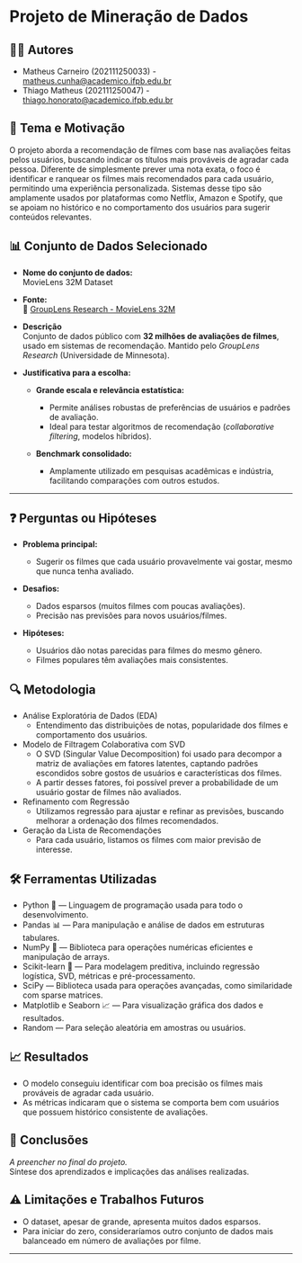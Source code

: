 # Projeto de Mineração de Dados

## 🧑‍💻 Autores  
- Matheus Carneiro (202111250033) - matheus.cunha@academico.ifpb.edu.br  
- Thiago Matheus (202111250047) - thiago.honorato@academico.ifpb.edu.br   

## 🎯 Tema e Motivação  
O projeto aborda a recomendação de filmes com base nas avaliações feitas pelos usuários, buscando indicar os títulos mais prováveis de agradar cada pessoa. Diferente de simplesmente prever uma nota exata, o foco é identificar e ranquear os filmes mais recomendados para cada usuário, permitindo uma experiência personalizada. Sistemas desse tipo são amplamente usados por plataformas como Netflix, Amazon e Spotify, que se apoiam no histórico e no comportamento dos usuários para sugerir conteúdos relevantes.



## 📊 Conjunto de Dados Selecionado  
- **Nome do conjunto de dados:**  
    MovieLens 32M Dataset

- **Fonte:**  
  🔗 [GroupLens Research - MovieLens 32M](https://grouplens.org/datasets/movielens/32m/)

- **Descrição**  
Conjunto de dados público com **32 milhões de avaliações de filmes**, usado em sistemas de recomendação. Mantido pelo *GroupLens Research* (Universidade de Minnesota).  

- **Justificativa para a escolha:**  
  - **Grande escala e relevância estatística:**  
     - Permite análises robustas de preferências de usuários e padrões de avaliação.  
     - Ideal para testar algoritmos de recomendação (*collaborative filtering*, modelos híbridos).  

  - **Benchmark consolidado:**  
     - Amplamente utilizado em pesquisas acadêmicas e indústria, facilitando comparações com outros estudos.

---

## ❓ Perguntas ou Hipóteses  
-  **Problema principal:**  
   - Sugerir os filmes que cada usuário provavelmente vai gostar, mesmo que nunca tenha avaliado.
-  **Desafios:**  
    - Dados esparsos (muitos filmes com poucas avaliações).  
    - Precisão nas previsões para novos usuários/filmes.  

-  **Hipóteses:**  
    - Usuários dão notas parecidas para filmes do mesmo gênero.
    - Filmes populares têm avaliações mais consistentes.  

## 🔍 Metodologia  
-  Análise Exploratória de Dados (EDA) 
   - Entendimento das distribuições de notas, popularidade dos filmes e comportamento dos usuários.
-  Modelo de Filtragem Colaborativa com SVD  
    - O SVD (Singular Value Decomposition) foi usado para decompor a matriz de avaliações em fatores latentes, captando padrões escondidos sobre gostos de usuários e características dos filmes.  
    - A partir desses fatores, foi possível prever a probabilidade de um usuário gostar de filmes não avaliados.  
-  Refinamento com Regressão  
    - Utilizamos regressão para ajustar e refinar as previsões, buscando melhorar a ordenação dos filmes recomendados.
-  Geração da Lista de Recomendações 
    - Para cada usuário, listamos os filmes com maior previsão de interesse.

## 🛠️ Ferramentas Utilizadas  
- Python 🐍 — Linguagem de programação usada para todo o desenvolvimento.
- Pandas 📊 — Para manipulação e análise de dados em estruturas tabulares.
- NumPy 🔢 — Biblioteca para operações numéricas eficientes e manipulação de arrays.
- Scikit-learn 🤖 — Para modelagem preditiva, incluindo regressão logística, SVD, métricas e pré-processamento.
- SciPy — Biblioteca usada para operações avançadas, como similaridade com sparse matrices.
- Matplotlib e Seaborn 📈 — Para visualização gráfica dos dados e resultados.
- Random — Para seleção aleatória em amostras ou usuários.

## 📈 Resultados  
- O modelo conseguiu identificar com boa precisão os filmes mais prováveis de agradar cada usuário.
- As métricas indicaram que o sistema se comporta bem com usuários que possuem histórico consistente de avaliações.

## 📌 Conclusões  
*A preencher no final do projeto.*  
Síntese dos aprendizados e implicações das análises realizadas.

## ⚠️ Limitações e Trabalhos Futuros  
- O dataset, apesar de grande, apresenta muitos dados esparsos.
- Para iniciar do zero, consideraríamos outro conjunto de dados mais balanceado em número de avaliações por filme.

---

